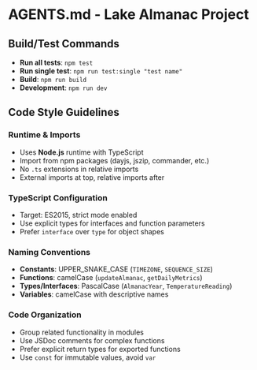# AGENTS.md - Lake Almanac Project

## Build/Test Commands
- **Run all tests**: `npm test`
- **Run single test**: `npm run test:single "test name"`
- **Build**: `npm run build`
- **Development**: `npm run dev`

## Code Style Guidelines

### Runtime & Imports
- Uses **Node.js** runtime with TypeScript
- Import from npm packages (dayjs, jszip, commander, etc.)
- No `.ts` extensions in relative imports
- External imports at top, relative imports after

### TypeScript Configuration
- Target: ES2015, strict mode enabled
- Use explicit types for interfaces and function parameters
- Prefer `interface` over `type` for object shapes

### Naming Conventions
- **Constants**: UPPER_SNAKE_CASE (`TIMEZONE`, `SEQUENCE_SIZE`)
- **Functions**: camelCase (`updateAlmanac`, `getDailyMetrics`)
- **Types/Interfaces**: PascalCase (`AlmanacYear`, `TemperatureReading`)
- **Variables**: camelCase with descriptive names

### Code Organization
- Group related functionality in modules
- Use JSDoc comments for complex functions
- Prefer explicit return types for exported functions
- Use `const` for immutable values, avoid `var`